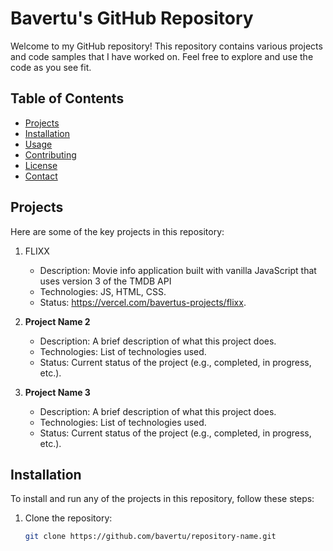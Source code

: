 # Bavertu's GitHub Repository

Welcome to my GitHub repository! This repository contains various projects and code samples that I have worked on. Feel free to explore and use the code as you see fit.

## Table of Contents

- [Projects](#projects)
- [Installation](#installation)
- [Usage](#usage)
- [Contributing](#contributing)
- [License](#license)
- [Contact](#contact)

## Projects

Here are some of the key projects in this repository:

1. FLIXX
   - Description: Movie info application built with vanilla JavaScript that uses version 3 of the TMDB API
   - Technologies: JS, HTML, CSS.
   - Status: https://vercel.com/bavertus-projects/flixx.

2. **Project Name 2**
   - Description: A brief description of what this project does.
   - Technologies: List of technologies used.
   - Status: Current status of the project (e.g., completed, in progress, etc.).

3. **Project Name 3**
   - Description: A brief description of what this project does.
   - Technologies: List of technologies used.
   - Status: Current status of the project (e.g., completed, in progress, etc.).

## Installation

To install and run any of the projects in this repository, follow these steps:

1. Clone the repository:
   ```sh
   git clone https://github.com/bavertu/repository-name.git

